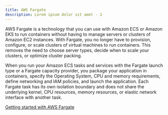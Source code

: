```yaml
---
title: AWS Fargate
description: Lorem ipsum dolor sit amet - 2
---
```


AWS Fargate is a technology that you can use with Amazon ECS or Amazon EKS to run containers without having to manage servers or clusters of Amazon EC2 instances. With Fargate, you no longer have to provision, configure, or scale clusters of virtual machines to run containers. This removes the need to choose server types, decide when to scale your clusters, or optimize cluster packing.

When you run your Amazon ECS tasks and services with the Fargate launch type or a Fargate capacity provider, you package your application in containers, specify the Operating System, CPU and memory requirements, define networking and IAM policies, and launch the application. Each Fargate task has its own isolation boundary and does not share the underlying kernel, CPU resources, memory resources, or elastic network interface with another task.

[Getting started with AWS Fargate](https://docs.aws.amazon.com/AmazonECS/latest/developerguide/getting-started-fargate.html)